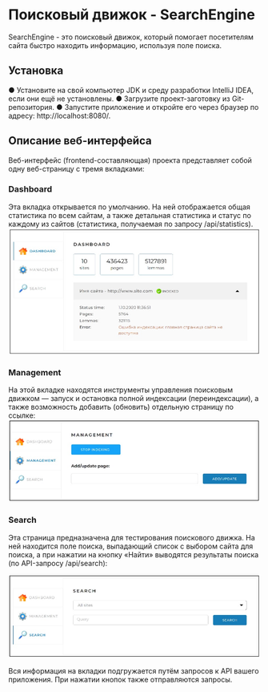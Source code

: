 # Поисковый движок - SearchEngine
SearchEngine - это поисковый движок, который помогает посетителям сайта быстро находить информацию, используя поле поиска.
## Установка
● Установите на свой компьютер JDK и среду разработки IntelliJ IDEA, если
они ещё не установлены.
● Загрузите проект-заготовку из Git-репозитория.
● Запустите приложение и откройте его через браузер по адресу: http://localhost:8080/. 

## Описание веб-интерфейса

Веб-интерфейс (frontend-составляющая) проекта представляет собой одну веб-страницу с тремя вкладками:

### Dashboard
Эта вкладка открывается по умолчанию. На ней отображается общая статистика по всем сайтам, а также детальная статистика и статус по каждому из сайтов (статистика, получаемая по запросу /api/statistics).
![Dasboard](src/main/resources/static/assets/readme.img/dashboard.jpg)


### Management
 На этой вкладке находятся инструменты управления поисковым движком — запуск и остановка полной индексации (переиндексации), а также возможность добавить (обновить) отдельную страницу по ссылке:
![Managment](src/main/resources/static/assets/readme.img/managment.jpg)


### Search
 Эта страница предназначена для тестирования поискового движка. На ней находится поле поиска, выпадающий список с выбором сайта для поиска, а при нажатии на кнопку «Найти» выводятся результаты поиска (по API-запросу /api/search):

![search](src/main/resources/static/assets/readme.img/search.jpg)

Вся информация на вкладки подгружается путём запросов к API вашего приложения. При нажатии кнопок также отправляются запросы.

